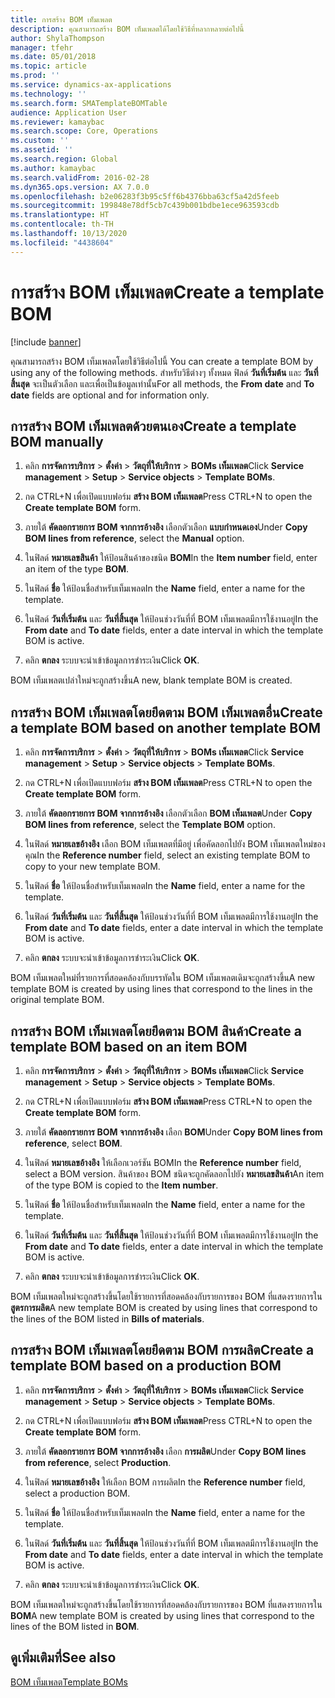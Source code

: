 ```yaml
---
title: การสร้าง BOM เท็มเพลต
description: คุณสามารถสร้าง BOM เท็มเพลตได้โดยใช้วิธีที่หลากหลายต่อไปนี้
author: ShylaThompson
manager: tfehr
ms.date: 05/01/2018
ms.topic: article
ms.prod: ''
ms.service: dynamics-ax-applications
ms.technology: ''
ms.search.form: SMATemplateBOMTable
audience: Application User
ms.reviewer: kamaybac
ms.search.scope: Core, Operations
ms.custom: ''
ms.assetid: ''
ms.search.region: Global
ms.author: kamaybac
ms.search.validFrom: 2016-02-28
ms.dyn365.ops.version: AX 7.0.0
ms.openlocfilehash: b2e06283f3b95c5ff6b4376bba63cf5a42d5feeb
ms.sourcegitcommit: 199848e78df5cb7c439b001bdbe1ece963593cdb
ms.translationtype: HT
ms.contentlocale: th-TH
ms.lasthandoff: 10/13/2020
ms.locfileid: "4438604"
---
```

# <a name="create-a-template-bom"></a><span data-ttu-id="a675a-103">การสร้าง BOM เท็มเพลต</span><span class="sxs-lookup"><span data-stu-id="a675a-103">Create a template BOM</span></span>   

[!include [banner](../includes/banner.md)]


<span data-ttu-id="a675a-104">คุณสามารถสร้าง BOM เท็มเพลตโดยใช้วิธีต่อไปนี้ </span><span class="sxs-lookup"><span data-stu-id="a675a-104">You can create a template BOM by using any of the following methods.</span></span> <span data-ttu-id="a675a-105">สำหรับวิธีต่างๆ ทั้งหมด ฟิลด์ **วันที่เริ่มต้น** และ **วันที่สิ้นสุด** จะเป็นตัวเลือก และเพื่อเป็นข้อมูลเท่านั้น</span><span class="sxs-lookup"><span data-stu-id="a675a-105">For all methods, the **From date** and **To date** fields are optional and for information only.</span></span>

## <a name="create-a-template-bom-manually"></a><span data-ttu-id="a675a-106">การสร้าง BOM เท็มเพลตด้วยตนเอง</span><span class="sxs-lookup"><span data-stu-id="a675a-106">Create a template BOM manually</span></span>

1.  <span data-ttu-id="a675a-107">คลิก **การจัดการบริการ** \> **ตั้งค่า** \> **วัตถุที่ให้บริการ** \> **BOMs เท็มเพลต**</span><span class="sxs-lookup"><span data-stu-id="a675a-107">Click **Service management** \> **Setup** \> **Service objects** \> **Template BOMs**.</span></span>

2.  <span data-ttu-id="a675a-108">กด CTRL+N เพื่อเปิดแบบฟอร์ม **สร้าง BOM เท็มเพลต**</span><span class="sxs-lookup"><span data-stu-id="a675a-108">Press CTRL+N to open the **Create template BOM** form.</span></span>

3.  <span data-ttu-id="a675a-109">ภายใต้ **คัดลอกรายการ BOM จากการอ้างอิง** เลือกตัวเลือก **แบบกำหนดเอง**</span><span class="sxs-lookup"><span data-stu-id="a675a-109">Under **Copy BOM lines from reference**, select the **Manual** option.</span></span>

4.  <span data-ttu-id="a675a-110">ในฟิลด์ **หมายเลขสินค้า** ให้ป้อนสินค้าของชนิด **BOM**</span><span class="sxs-lookup"><span data-stu-id="a675a-110">In the **Item number** field, enter an item of the type **BOM**.</span></span>

5.  <span data-ttu-id="a675a-111">ในฟิลด์ **ชื่อ** ให้ป้อนชื่อสำหรับเท็มเพลต</span><span class="sxs-lookup"><span data-stu-id="a675a-111">In the **Name** field, enter a name for the template.</span></span>

6.  <span data-ttu-id="a675a-112">ในฟิลด์ **วันที่เริ่มต้น** และ **วันที่สิ้นสุด** ให้ป้อนช่วงวันที่ที่ BOM เท็มเพลตมีการใช้งานอยู่</span><span class="sxs-lookup"><span data-stu-id="a675a-112">In the **From date** and **To date** fields, enter a date interval in which the template BOM is active.</span></span>

7.  <span data-ttu-id="a675a-113">คลิก **ตกลง** ระบบจะนำเข้าข้อมูลการชำระเงิน</span><span class="sxs-lookup"><span data-stu-id="a675a-113">Click **OK**.</span></span>

<span data-ttu-id="a675a-114">BOM เท็มเพลตเปล่าใหม่จะถูกสร้างขึ้น</span><span class="sxs-lookup"><span data-stu-id="a675a-114">A new, blank template BOM is created.</span></span>

## <a name="create-a-template-bom-based-on-another-template-bom"></a><span data-ttu-id="a675a-115">การสร้าง BOM เท็มเพลตโดยยึดตาม BOM เท็มเพลตอื่น</span><span class="sxs-lookup"><span data-stu-id="a675a-115">Create a template BOM based on another template BOM</span></span>

1.  <span data-ttu-id="a675a-116">คลิก **การจัดการบริการ** \> **ตั้งค่า** \> **วัตถุที่ให้บริการ** \> **BOMs เท็มเพลต**</span><span class="sxs-lookup"><span data-stu-id="a675a-116">Click **Service management** \> **Setup** \> **Service objects** \> **Template BOMs**.</span></span>

2.  <span data-ttu-id="a675a-117">กด CTRL+N เพื่อเปิดแบบฟอร์ม **สร้าง BOM เท็มเพลต**</span><span class="sxs-lookup"><span data-stu-id="a675a-117">Press CTRL+N to open the **Create template BOM** form.</span></span>

3.  <span data-ttu-id="a675a-118">ภายใต้ **คัดลอกรายการ BOM จากการอ้างอิง** เลือกตัวเลือก **BOM เท็มเพลต**</span><span class="sxs-lookup"><span data-stu-id="a675a-118">Under **Copy BOM lines from reference**, select the **Template BOM** option.</span></span>

4.  <span data-ttu-id="a675a-119">ในฟิลด์ **หมายเลขอ้างอิง** เลือก BOM เท็มเพลตที่มีอยู่ เพื่อคัดลอกไปยัง BOM เท็มเพลตใหม่ของคุณ</span><span class="sxs-lookup"><span data-stu-id="a675a-119">In the **Reference number** field, select an existing template BOM to copy to your new template BOM.</span></span>

5.  <span data-ttu-id="a675a-120">ในฟิลด์ **ชื่อ** ให้ป้อนชื่อสำหรับเท็มเพลต</span><span class="sxs-lookup"><span data-stu-id="a675a-120">In the **Name** field, enter a name for the template.</span></span>

6.  <span data-ttu-id="a675a-121">ในฟิลด์ **วันที่เริ่มต้น** และ **วันที่สิ้นสุด** ให้ป้อนช่วงวันที่ที่ BOM เท็มเพลตมีการใช้งานอยู่</span><span class="sxs-lookup"><span data-stu-id="a675a-121">In the **From date** and **To date** fields, enter a date interval in which the template BOM is active.</span></span>

7.  <span data-ttu-id="a675a-122">คลิก **ตกลง** ระบบจะนำเข้าข้อมูลการชำระเงิน</span><span class="sxs-lookup"><span data-stu-id="a675a-122">Click **OK**.</span></span>

<span data-ttu-id="a675a-123">BOM เท็มเพลตใหม่ที่รายการที่สอดคล้องกับบรรทัดใน BOM เท็มเพลตเดิมจะถูกสร้างขึ้น</span><span class="sxs-lookup"><span data-stu-id="a675a-123">A new template BOM is created by using lines that correspond to the lines in the original template BOM.</span></span>

## <a name="create-a-template-bom-based-on-an-item-bom"></a><span data-ttu-id="a675a-124">การสร้าง BOM เท็มเพลตโดยยึดตาม BOM สินค้า</span><span class="sxs-lookup"><span data-stu-id="a675a-124">Create a template BOM based on an item BOM</span></span>

1.  <span data-ttu-id="a675a-125">คลิก **การจัดการบริการ** \> **ตั้งค่า** \> **วัตถุที่ให้บริการ** \> **BOMs เท็มเพลต**</span><span class="sxs-lookup"><span data-stu-id="a675a-125">Click **Service management** \> **Setup** \> **Service objects** \> **Template BOMs**.</span></span>

2.  <span data-ttu-id="a675a-126">กด CTRL+N เพื่อเปิดแบบฟอร์ม **สร้าง BOM เท็มเพลต**</span><span class="sxs-lookup"><span data-stu-id="a675a-126">Press CTRL+N to open the **Create template BOM** form.</span></span>

3.  <span data-ttu-id="a675a-127">ภายใต้ **คัดลอกรายการ BOM จากการอ้างอิง** เลือก **BOM**</span><span class="sxs-lookup"><span data-stu-id="a675a-127">Under **Copy BOM lines from reference**, select **BOM**.</span></span>

4.  <span data-ttu-id="a675a-128">ในฟิลด์ **หมายเลขอ้างอิง** ให้เลือกเวอร์ชัน BOM</span><span class="sxs-lookup"><span data-stu-id="a675a-128">In the **Reference number** field, select a BOM version.</span></span> <span data-ttu-id="a675a-129">สินค้าของ BOM ชนิดจะถูกคัดลอกไปยัง **หมายเลขสินค้า**</span><span class="sxs-lookup"><span data-stu-id="a675a-129">An item of the type BOM is copied to the **Item number**.</span></span>

5.  <span data-ttu-id="a675a-130">ในฟิลด์ **ชื่อ** ให้ป้อนชื่อสำหรับเท็มเพลต</span><span class="sxs-lookup"><span data-stu-id="a675a-130">In the **Name** field, enter a name for the template.</span></span>

6.  <span data-ttu-id="a675a-131">ในฟิลด์ **วันที่เริ่มต้น** และ **วันที่สิ้นสุด** ให้ป้อนช่วงวันที่ที่ BOM เท็มเพลตมีการใช้งานอยู่</span><span class="sxs-lookup"><span data-stu-id="a675a-131">In the **From date** and **To date** fields, enter a date interval in which the template BOM is active.</span></span>

7.  <span data-ttu-id="a675a-132">คลิก **ตกลง** ระบบจะนำเข้าข้อมูลการชำระเงิน</span><span class="sxs-lookup"><span data-stu-id="a675a-132">Click **OK**.</span></span>

<span data-ttu-id="a675a-133">BOM เท็มเพลตใหม่จะถูกสร้างขึ้นโดยใช้รายการที่สอดคล้องกับรายการของ BOM ที่แสดงรายการใน **สูตรการผลิต**</span><span class="sxs-lookup"><span data-stu-id="a675a-133">A new template BOM is created by using lines that correspond to the lines of the BOM listed in **Bills of materials**.</span></span>

## <a name="create-a-template-bom-based-on-a-production-bom"></a><span data-ttu-id="a675a-134">การสร้าง BOM เท็มเพลตโดยยึดตาม BOM การผลิต</span><span class="sxs-lookup"><span data-stu-id="a675a-134">Create a template BOM based on a production BOM</span></span>

1.  <span data-ttu-id="a675a-135">คลิก **การจัดการบริการ** \> **ตั้งค่า** \> **วัตถุที่ให้บริการ** \> **BOMs เท็มเพลต**</span><span class="sxs-lookup"><span data-stu-id="a675a-135">Click **Service management** \> **Setup** \> **Service objects** \> **Template BOMs**.</span></span>

2.  <span data-ttu-id="a675a-136">กด CTRL+N เพื่อเปิดแบบฟอร์ม **สร้าง BOM เท็มเพลต**</span><span class="sxs-lookup"><span data-stu-id="a675a-136">Press CTRL+N to open the **Create template BOM** form.</span></span>

3.  <span data-ttu-id="a675a-137">ภายใต้ **คัดลอกรายการ BOM จากการอ้างอิง** เลือก **การผลิต**</span><span class="sxs-lookup"><span data-stu-id="a675a-137">Under **Copy BOM lines from reference**, select **Production**.</span></span>

4.  <span data-ttu-id="a675a-138">ในฟิลด์ **หมายเลขอ้างอิง** ให้เลือก BOM การผลิต</span><span class="sxs-lookup"><span data-stu-id="a675a-138">In the **Reference number** field, select a production BOM.</span></span>

5.  <span data-ttu-id="a675a-139">ในฟิลด์ **ชื่อ** ให้ป้อนชื่อสำหรับเท็มเพลต</span><span class="sxs-lookup"><span data-stu-id="a675a-139">In the **Name** field, enter a name for the template.</span></span>

6.  <span data-ttu-id="a675a-140">ในฟิลด์ **วันที่เริ่มต้น** และ **วันที่สิ้นสุด** ให้ป้อนช่วงวันที่ที่ BOM เท็มเพลตมีการใช้งานอยู่</span><span class="sxs-lookup"><span data-stu-id="a675a-140">In the **From date** and **To date** fields, enter a date interval in which the template BOM is active.</span></span>

7.  <span data-ttu-id="a675a-141">คลิก **ตกลง** ระบบจะนำเข้าข้อมูลการชำระเงิน</span><span class="sxs-lookup"><span data-stu-id="a675a-141">Click **OK**.</span></span>

<span data-ttu-id="a675a-142">BOM เท็มเพลตใหม่จะถูกสร้างขึ้นโดยใช้รายการที่สอดคล้องกับรายการของ BOM ที่แสดงรายการใน **BOM**</span><span class="sxs-lookup"><span data-stu-id="a675a-142">A new template BOM is created by using lines that correspond to the lines of the BOM listed in **BOM**.</span></span>

## <a name="see-also"></a><span data-ttu-id="a675a-143">ดูเพิ่มเติมที่</span><span class="sxs-lookup"><span data-stu-id="a675a-143">See also</span></span>

[<span data-ttu-id="a675a-144">BOM เท็มเพลต</span><span class="sxs-lookup"><span data-stu-id="a675a-144">Template BOMs</span></span>](template-boms.md)

  


